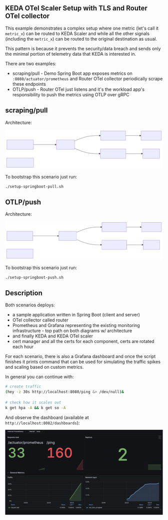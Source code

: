 ## KEDA OTel Scaler Setup with TLS and Router OTel collector

This example demonstrates a complex setup where one metric (let's call it `metric_x`) can be routed to KEDA Scaler and while all the other signals (including the `metric_x`) can be routed to the original destination as usual.

This pattern is because it prevents the security/data breach and sends only the minimal portion of telemetry data that KEDA is interested in.

There are two examples:
- scraping/pull - Demo Spring Boot app exposes metrics on `:8080/actuator/prometheus` and Router OTel collector periodically scrape these endpoints
- OTLP/push - Router OTel just listens and it's the workload app's responsibility to push the metrics using OTLP over gRPC


## scraping/pull

Architecture:

![diagram](./springboot-push-architecture.svg "Diagram")

To bootstrap this scenario just run:

```bash
./setup-springboot-pull.sh
```


## OTLP/push

Architecture:

![diagram](./springboot-pull-architecture.svg "Diagram")

To bootstrap this scenario just run:

```bash
./setup-springboot-push.sh
```

## Description

Both scenarios deploys:
 - a sample application written in Spring Boot (client and server)
 - OTel collector called router
 - Prometheus and Grafana representing the existing monitoring infrastructure - top path on both diagrams w/ architecture
 - and finally KEDA and KEDA OTel scaler
 - cert manager and all the certs for each component, certs are rotated each hour

For each scenario, there is also a Grafana dashboard and once the script finishes it prints command that can be used for simulating the traffic spikes and scaling based on custom metrics.

In general you can continue with:

```bash
# create traffic
(hey -z 30s http://localhost:8080/ping &> /dev/null)&

# check how it scales out
k get hpa -A && k get so -A
```

And observe the dashboard (available at `http://localhost:8082/dashboards`):

![dashboard](./dashboard.png "dashboard")
